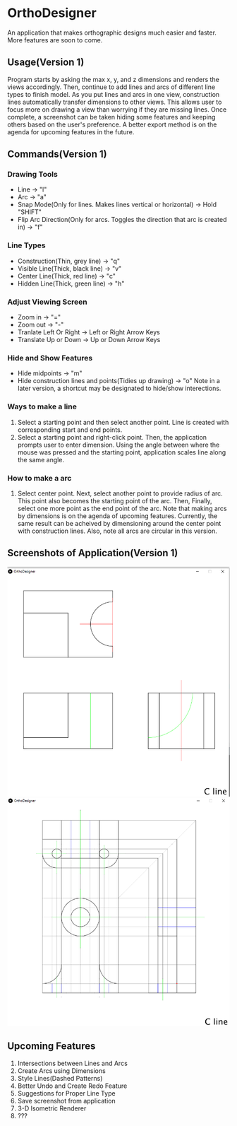 # OrthoDesigner
An application that makes orthographic designs much easier and faster. More features are soon to come. 

## Usage(Version 1)
Program starts by asking the max x, y, and z dimensions and renders the views accordingly. Then, continue to add lines and arcs of different line types to finish model. As you put lines and arcs in one view, construction lines automatically transfer dimensions to other views. This allows user to focus more on drawing a view than worrying if they are missing lines. Once complete, a screenshot can be taken hiding some features and keeping others based on the user's preference. A better export method is on the agenda for upcoming features in the future.

## Commands(Version 1)
### Drawing Tools
* Line -> "l"
* Arc -> "a"
* Snap Mode(Only for lines. Makes lines vertical or horizontal) -> Hold "SHIFT"
* Flip Arc Direction(Only for arcs. Toggles the direction that arc is created in) -> "f"

### Line Types
* Construction(Thin, grey line) -> "q"
* Visible Line(Thick, black line) -> "v"
* Center Line(Thick, red line) -> "c"
* Hidden Line(Thick, green line) -> "h"

### Adjust Viewing Screen
* Zoom in -> "="
* Zoom out -> "-"
* Tranlate Left Or Right -> Left or Right Arrow Keys
* Translate Up or Down -> Up or Down Arrow Keys

### Hide and Show Features
* Hide midpoints -> "m"
* Hide construction lines and points(Tidies up drawing) -> "o"
Note in a later version, a shortcut may be designated to hide/show interections.

### Ways to make a line
1. Select a starting point and then select another point. Line is created with corresponding start and end points.
2. Select a starting point and right-click point. Then, the application prompts user to enter dimension. Using the angle between where the mouse was pressed and the starting point, application scales line along the same angle.

### How to make a arc
1. Select center point. Next, select another point to provide radius of arc. This point also becomes the starting point of the arc. Then, Finally, select one more point as the end point of the arc. 
Note that making arcs by dimensions is on the agenda of upcoming features. Currently, the same result can be acheived by dimensioning around the center point with construction lines.
Also, note all arcs are circular in this version.  

## Screenshots of Application(Version 1)
![Image of Simple Orthographic without Construction Lines](https://github.com/Saptak625/OrthoDesigner/blob/main/Application%20Screenshots/SimpleOrtho1WithoutConstruction.png)
![Image of Harder Orthographic with Construction Lines](https://github.com/Saptak625/OrthoDesigner/blob/main/Application%20Screenshots/HarderOrtho1WithConstruction.png)

## Upcoming Features
1. Intersections between Lines and Arcs
2. Create Arcs using Dimensions
3. Style Lines(Dashed Patterns)
4. Better Undo and Create Redo Feature
5. Suggestions for Proper Line Type
6. Save screenshot from application
7. 3-D Isometric Renderer
8. ???
